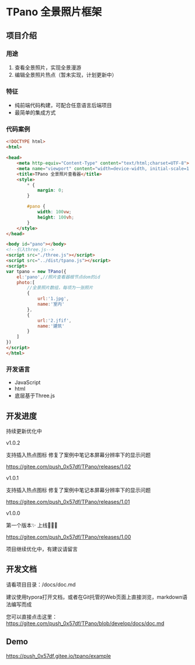 # TPano 全景照片框架

## 项目介绍

### 用途

1. 查看全景照片，实现全景漫游
2. 编辑全景照片热点（暂未实现，计划更新中）

### 特征

- 纯前端代码构建，可配合任意语言后端项目
- 最简单的集成方式

### 代码案例

``` html
<!DOCTYPE html>
<html>

<head>
    <meta http-equiv="Content-Type" content="text/html;charset=UTF-8">
    <meta name="viewport" content="width=device-width, initial-scale=1.0">
    <title>TPano 全景照片查看器</title>
    <style>
        * {
            margin: 0;
        }

        #pano {
            width: 100vw;
            height: 100vh;
        }
    </style>
</head>

<body id="pano"></body>
<!--引入three.js-->
<script src="./three.js"></script>
<script src="../dist/tpano.js"></script>
<script>
var tpano = new TPano({
    el:'pano',//照片查看器根节点dom的id
    photo:[
        //全景照片数组，每项为一张照片
        {
            url:'1.jpg',
            name:'室内'
        },
        {
            url:'2.jfif',
            name:'建筑'
        }
    ]
})
</script>
</html>
```

### 开发语言

- JavaScript
- html
- 底层基于Three.js

## 开发进度

持续更新优化中

v1.0.2

支持插入热点图标
修复了案例中笔记本屏幕分辨率下的显示问题

https://gitee.com/push_0x57df/TPano/releases/1.02

v1.0.1

支持插入热点图标
修复了案例中笔记本屏幕分辨率下的显示问题

https://gitee.com/push_0x57df/TPano/releases/1.01

v1.0.0

第一个版本✨
上线🎉🎉🎉

https://gitee.com/push_0x57df/TPano/releases/1.00

项目继续优化中，有建议请留言

## 开发文档

请看项目目录：/docs/doc.md

建议使用typora打开文档，或者在Git托管的Web页面上直接浏览，markdown语法编写而成

您可以直接点击这里：https://gitee.com/push_0x57df/TPano/blob/develop/docs/doc.md

## Demo

https://push_0x57df.gitee.io/tpano/example
